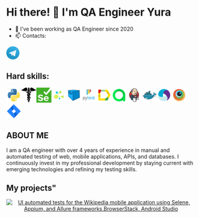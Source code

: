 # Hi there! 👋 I'm QA Engineer Yura
- 🔭 I've been working as QA Engineer since 2020
- 📫 Contacts:

<p>
    <a href="https://t.me/Yuriymaiorov"><img width="35px" alt="Telegram" title="Telegram" src="icons/tg.png"/></a>
</p>

## Hard skills:

<img src="icons/python_logo_and_wordmark.svg" height="40" width="40" /><img src="icons/requests.png" height="40" width="40" /><img src="icons/selenium.png" height="40" width="40" /><img src="icons/selene.png" height="40" width="40" /><img src="icons/selenoid.svg" height="40" width="40" /><img src="icons/pytest_logo.svg" height="40" width="40" /><img src="icons/allure_Report.svg" height="40" width="40" /><img src="icons/allure_EE.svg" height="40" width="40" /><img src="icons/jenkins.svg" height="40" width="40" /><img src="icons/docker.svg" height="40" width="40" /><img src="icons/appium.svg" height="40" width="40" /><img src="icons/browserstack.svg" height="40" width="40" /><img src="icons/jira.svg" height="40" width="40" />

## ABOUT ME
I am a QA engineer with over 4 years of experience in manual and automated testing of web, mobile applications, APIs, and databases. I continuously invest in my professional development by staying current with emerging technologies and refining my testing skills.

## My projects"
<p align="center">
<a href="https://github.com/jjfhj/wikipedia_mobile_test"><img width=45% title="UI automated tests for the Wikipedia mobile application using Selene, Appium, and Allure frameworks,BrowserStack, Android Studio" src="https://github-readme-stats-git-masterrstaa-rickstaa.vercel.app/api/pin/?username=iimaiorov&repo=wiki&show_owner=true&theme=dracula"></a>
</p>
<!--
**iimaiorov/iimaiorov** is a ✨ _special_ ✨ repository because its `README.md` (this file) appears on your GitHub profile.

Here are some ideas to get you started:

- 🔭 I’m currently working on ...
- 🌱 I’m currently learning ...
- 👯 I’m looking to collaborate on ...
- 🤔 I’m looking for help with ...
- 💬 Ask me about ...
- 📫 How to reach me: ...
- 😄 Pronouns: ...
- ⚡ Fun fact: ...
-->
